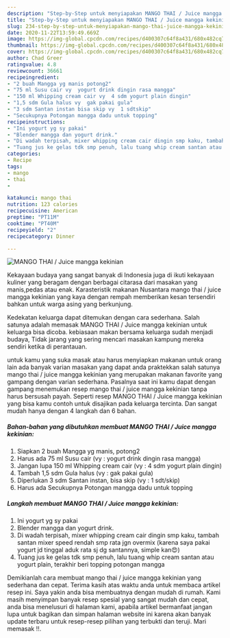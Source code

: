 ```yaml
---
description: "Step-by-Step untuk menyiapakan MANGO THAI / Juice mangga kekinian Terbukti"
title: "Step-by-Step untuk menyiapakan MANGO THAI / Juice mangga kekinian Terbukti"
slug: 234-step-by-step-untuk-menyiapakan-mango-thai-juice-mangga-kekinian-terbukti
date: 2020-11-22T13:59:49.669Z
image: https://img-global.cpcdn.com/recipes/d400307c64f8a431/680x482cq70/mango-thai-juice-mangga-kekinian-foto-resep-utama.jpg
thumbnail: https://img-global.cpcdn.com/recipes/d400307c64f8a431/680x482cq70/mango-thai-juice-mangga-kekinian-foto-resep-utama.jpg
cover: https://img-global.cpcdn.com/recipes/d400307c64f8a431/680x482cq70/mango-thai-juice-mangga-kekinian-foto-resep-utama.jpg
author: Chad Greer
ratingvalue: 4.8
reviewcount: 36661
recipeingredient:
- "2 buah Mangga yg manis potong2"
- "75 ml Susu cair vy  yogurt drink dingin rasa mangga"
- "150 ml Whipping cream cair vy  4 sdm yogurt plain dingin"
- "1,5 sdm Gula halus vy  gak pakai gula"
- "3 sdm Santan instan bisa skip vy  1 sdtskip"
- "Secukupnya Potongan mangga dadu untuk topping"
recipeinstructions:
- "Ini yogurt yg sy pakai"
- "Blender mangga dan yogurt drink."
- "Di wadah terpisah, mixer whipping cream cair dingin smp kaku, tambah santan mixer speed rendah smp rata jgn overmix (karena saya pakai yogurt jd tinggal aduk rata sj dg santannya, simple kan😍)"
- "Tuang jus ke gelas tdk smp penuh, lalu tuang whip cream santan atau yogurt plain, terakhir beri topping potongan mangga"
categories:
- Recipe
tags:
- mango
- thai
- 

katakunci: mango thai  
nutrition: 123 calories
recipecuisine: American
preptime: "PT11M"
cooktime: "PT40M"
recipeyield: "2"
recipecategory: Dinner

---
```



![MANGO THAI / Juice mangga kekinian](https://img-global.cpcdn.com/recipes/d400307c64f8a431/680x482cq70/mango-thai-juice-mangga-kekinian-foto-resep-utama.jpg)

Kekayaan budaya yang sangat banyak di Indonesia juga di ikuti kekayaan kuliner yang beragam dengan berbagai citarasa dari masakan yang manis,pedas atau enak. Karasteristik makanan Nusantara mango thai / juice mangga kekinian yang kaya dengan rempah memberikan kesan tersendiri bahkan untuk warga asing yang berkunjung.


Kedekatan keluarga dapat ditemukan dengan cara sederhana. Salah satunya adalah memasak MANGO THAI / Juice mangga kekinian untuk keluarga bisa dicoba. kebiasaan makan bersama keluarga sudah menjadi budaya, Tidak jarang yang sering mencari masakan kampung mereka sendiri ketika di perantauan.



untuk kamu yang suka masak atau harus menyiapkan makanan untuk orang lain ada banyak varian masakan yang dapat anda praktekkan salah satunya mango thai / juice mangga kekinian yang merupakan makanan favorite yang gampang dengan varian sederhana. Pasalnya saat ini kamu dapat dengan gampang menemukan resep mango thai / juice mangga kekinian tanpa harus bersusah payah.
Seperti resep MANGO THAI / Juice mangga kekinian yang bisa kamu contoh untuk disajikan pada keluarga tercinta. Dan sangat mudah hanya dengan 4 langkah dan 6 bahan.


<!--inarticleads1-->

##### Bahan-bahan yang dibutuhkan membuat MANGO THAI / Juice mangga kekinian:

1. Siapkan 2 buah Mangga yg manis, potong2
1. Harus ada 75 ml Susu cair (vy : yogurt drink dingin rasa mangga)
1. Jangan lupa 150 ml Whipping cream cair (vy : 4 sdm yogurt plain dingin)
1. Tambah 1,5 sdm Gula halus (vy : gak pakai gula)
1. Diperlukan 3 sdm Santan instan, bisa skip (vy : 1 sdt/skip)
1. Harus ada Secukupnya Potongan mangga dadu untuk topping




<!--inarticleads2-->

##### Langkah membuat  MANGO THAI / Juice mangga kekinian:

1. Ini yogurt yg sy pakai
1. Blender mangga dan yogurt drink.
1. Di wadah terpisah, mixer whipping cream cair dingin smp kaku, tambah santan mixer speed rendah smp rata jgn overmix (karena saya pakai yogurt jd tinggal aduk rata sj dg santannya, simple kan😍)
1. Tuang jus ke gelas tdk smp penuh, lalu tuang whip cream santan atau yogurt plain, terakhir beri topping potongan mangga




Demikianlah cara membuat mango thai / juice mangga kekinian yang sederhana dan cepat. Terima kasih atas waktu anda untuk membaca artikel resep ini. Saya yakin anda bisa membuatnya dengan mudah di rumah. Kami masih menyimpan banyak resep spesial yang sangat mudah dan cepat, anda bisa menelusuri di halaman kami, apabila artikel bermanfaat jangan lupa untuk bagikan dan simpan halaman website ini karena akan banyak update terbaru untuk resep-resep pilihan yang terbukti dan teruji. Mari memasak !!. 
